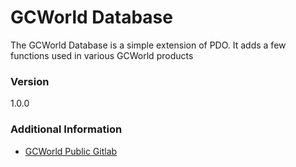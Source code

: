 # GCWorld Database

The GCWorld Database is a simple extension of PDO.  It adds a few functions used in various GCWorld products


### Version
1.0.0

### Additional Information

* [GCWorld Public Gitlab](https://gitlab.konghack.com/groups/GCWorld)
